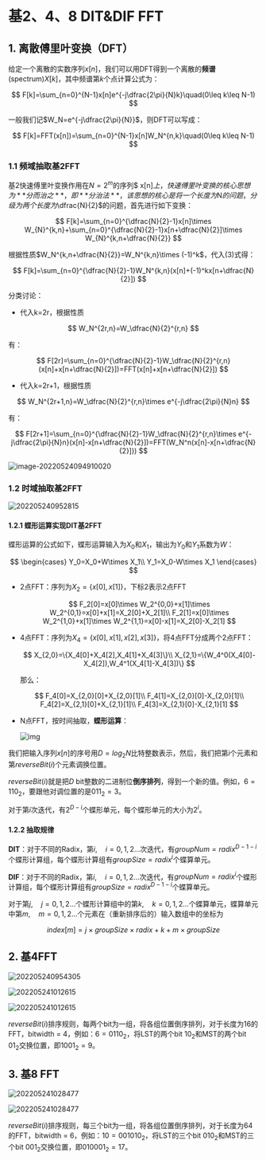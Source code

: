# 基2、4、8 DIT&DIF FFT

## 1. 离散傅里叶变换（DFT）

给定一个离散的实数序列$x[n]$，我们可以用DFT得到一个离散的**频谱**(spectrum)$X[k]$，其中频谱第$k$个点计算公式为：

$$
F[k]=\sum_{n=0}^{N-1}x[n]e^{-j\dfrac{2\pi}{N}k}\quad(0\leq k\leq N-1)
$$

一般我们记$W_N=e^{-j\dfrac{2\pi}{N}}$，则DFT可以写成：

$$
F[k]=FFT(x[n])=\sum_{n=0}^{N-1}x[n]W_N^{n,k}\quad(0\leq k\leq N-1)
$$


### 1.1 频域抽取基2FFT

基2快速傅里叶变换作用在$N=2^m$的序列$ x[n]$上，快速傅里叶变换的核心思想为**分而治之**，即**分治法**，该思想的核心是将一个长度为$N$的问题，分级为两个长度为$\dfrac{N}{2}$的问题，首先进行如下变换：

$$
F[k]=\sum_{n=0}^{\dfrac{N}{2}-1}x[n]\times W_{N}^{k,n}+\sum_{n=0}^{\dfrac{N}{2}-1}x[n+\dfrac{N}{2}]\times W_{N}^{k,n+\dfrac{N}{2}}
$$

根据性质$W_N^{k,n+\dfrac{N}{2}}=W_N^{k,n}\times (-1)^k$，代入(3)式得：

$$
F[k]=\sum_{n=0}^{\dfrac{N}{2}-1}W_N^{k,n}(x[n]+(-1)^kx[n+\dfrac{N}{2}])
$$

分类讨论：

+ 代入k=2r，根据性质
 
$$
W_N^{2r,n}=W_\dfrac{N}{2}^{r,n}
$$

有：

$$
F[2r]=\sum_{n=0}^{\dfrac{N}{2}-1}W_\dfrac{N}{2}^{r,n}(x[n]+x[n+\dfrac{N}{2}])=FFT(x[n]+x[n+\dfrac{N}{2}])
$$

+ 代入k=2r+1，根据性质

$$
W_N^{2r+1,n}=W_\dfrac{N}{2}^{r,n}\times e^{-j\dfrac{2\pi}{N}n}
$$

有：

$$
F[2r+1]=\sum_{n=0}^{\dfrac{N}{2}-1}W_\dfrac{N}{2}^{r,n}\times e^{-j\dfrac{2\pi}{N}n}(x[n]-x[n+\dfrac{N}{2}])=FFT(W_N^n(x[n]-x[n+\dfrac{N}{2}]))
$$

![image-20220524094910020](README.assets/202205240949093.png)

### 1.2 时域抽取基2FFT

![202205240952815](README.assets/202205240952815.png)

#### 1.2.1 蝶形运算实现DIT基2FFT

蝶形运算的公式如下，蝶形运算输入为$X_0$和$X_1$，输出为$Y_0$和$Y_1$系数为$W$：

$$
\begin{cases}
Y_0=X_0+W\times X_1\\
Y_1=X_0-W\times X_1
\end{cases}
$$

+ 2点FFT：序列为$X_2=\{x[0],x[1]\}$，下标2表示2点FFT

  $$
  F_2[0]=x[0]\times W_2^{0,0}+x[1]\times W_2^{0,1}=x[0]+x[1]=X_2[0]+X_2[1]\\
  F_2[1]=x[0]\times W_2^{1,0}+x[1]\times W_2^{1,1}=x[0]-x[1]=X_2[0]-X_2[1]
  $$

+ 4点FFT：序列为$X_4=\{x[0],x[1],x[2],x[3]\}$，将4点FFT分成两个2点FFT：

  $$
  X_{2,0}=\{X_4[0]+X_4[2],X_4[1]+X_4[3]\}\\
  X_{2,1}=\{W_4^0(X_4[0]-X_4[2]),W_4^1(X_4[1]-X_4[3])\}
  $$
  
  那么：
  
  $$
  F_4[0]=X_{2,0}[0]+X_{2,0}[1]\\
  F_4[1]=X_{2,0}[0]-X_{2,0}[1]\\
  F_4[2]=X_{2,1}[0]+X_{2,1}[1]\\
  F_4[3]=X_{2,1}[0]-X_{2,1}[1]
  $$

+ N点FFT，按时间抽取，**蝶形运算**：

  ![img](https://github.com/SWang-FD/Picture-for-Typora/main/img/202205240953639.png?token=ARMJFAOFLZ4V6MAL2EPN5MDCRQ5MK)

我们把输入序列$x[n]$的序号用$D=log_2N$比特整数表示，然后，我们把第$i$个元素和第$reverseBit(i)$个元素调换位置。

$reverseBit(i)$就是把$D$ bit整数的二进制位**倒序排列**，得到一个新的值。例如，$6=110_2$，要跟他对调位置的是$011_2=3$。

对于第$i$次迭代，有$2^{D-i}$个蝶形单元，每个蝶形单元的大小为$2^i$。

#### 1.2.2 抽取规律

**DIT**：对于不同的Radix，第$i,\quad i=0,1,2...$次迭代，有$groupNum=radix^{D-1-i}$个蝶形计算组，每个蝶形计算组有$groupSize=radix^i$个蝶算单元。

**DIF**：对于不同的Radix，第$i,\quad i=0,1,2...$次迭代，有$groupNum=radix^i$个蝶形计算组，每个蝶形计算组有$groupSize=radix^{D-1-i}$个蝶算单元。

对于第$j,\quad j=0,1,2...$个蝶形计算组中的第$k,\quad k=0,1,2...$个蝶算单元，蝶算单元中第$m,\quad m=0,1,2...$个元素在（重新排序后的）输入数组中的坐标为

$$
index[m]=j\times groupSize\times radix+k+m\times groupSize
$$


## 2. 基4FFT

![202205240954305](README.assets/202205240954305.png)

![202205241012615](README.assets/202205241012615.png)

![202205241012615](README.assets/202205241012615-16533649630291.png)

$reverseBit(i)$排序规则，每两个bit为一组，将各组位置倒序排列，对于长度为16的FFT，bitwidth = 4，例如：$6=0110_2$，将LST的两个bit $10_2$和MST的两个bit $01_2$交换位置，即$1001_2=9$。



## 3. 基8 FFT

![202205241028477](README.assets/202205241028477.png)

![202205241028477](README.assets/202205241028477-16533649805552.png)

$reverseBit(i)$排序规则，每三个bit为一组，将各组位置倒序排列，对于长度为64的FFT，bitwidth = 6，例如：$10=001010_2$，将LST的三个bit $010_2$和MST的三个bit $001_2$交换位置，即$010001_2=17$。
